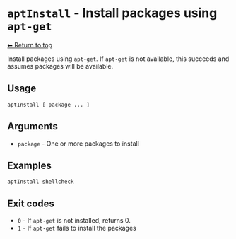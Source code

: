 
# `aptInstall` - Install packages using `apt-get`

[⬅ Return to top](index.md)

Install packages using `apt-get`. If `apt-get` is not available, this succeeds
and assumes packages will be available.

## Usage

    aptInstall [ package ... ]
    

## Arguments

- `package` - One or more packages to install

## Examples

    aptInstall shellcheck

## Exit codes

- `0` - If `apt-get` is not installed, returns 0.
- `1` - If `apt-get` fails to install the packages
